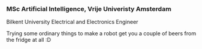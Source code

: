 ### MSc Artificial Intelligence, Vrije Univeristy Amsterdam

Bilkent University Electrical and Electronics Engineer 

Trying some ordinary things to make a robot get you a couple of beers from the fridge at all :D

<!--
**doruktarhan/doruktarhan** is a ✨ _special_ ✨ repository because its `README.md` (this file) appears on your GitHub profile.

Here are some ideas to get you started:

- 🔭 I’m currently working on ...
- 🌱 I’m currently learning ...
- 👯 I’m looking to collaborate on ...
- 🤔 I’m looking for help with ...
- 💬 Ask me about ...
- 📫 How to reach me: ...
- 😄 Pronouns: ...
- ⚡ Fun fact: ...
-->
